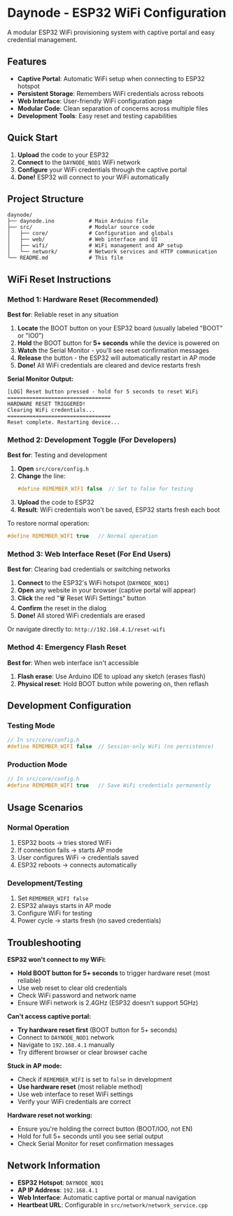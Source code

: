 # Daynode - ESP32 WiFi Configuration

A modular ESP32 WiFi provisioning system with captive portal and easy credential management.

## Features

- **Captive Portal**: Automatic WiFi setup when connecting to ESP32 hotspot
- **Persistent Storage**: Remembers WiFi credentials across reboots
- **Web Interface**: User-friendly WiFi configuration page
- **Modular Code**: Clean separation of concerns across multiple files
- **Development Tools**: Easy reset and testing capabilities

## Quick Start

1. **Upload** the code to your ESP32
2. **Connect** to the `DAYNODE_NOD1` WiFi network
3. **Configure** your WiFi credentials through the captive portal
4. **Done!** ESP32 will connect to your WiFi automatically

## Project Structure

```
daynode/
├── daynode.ino           # Main Arduino file
├── src/                  # Modular source code
│   ├── core/             # Configuration and globals
│   ├── web/              # Web interface and UI
│   ├── wifi/             # WiFi management and AP setup
│   └── network/          # Network services and HTTP communication
└── README.md             # This file
```

## WiFi Reset Instructions

### Method 1: Hardware Reset (Recommended)

**Best for**: Reliable reset in any situation

1. **Locate** the BOOT button on your ESP32 board (usually labeled "BOOT" or "IO0")
2. **Hold** the BOOT button for **5+ seconds** while the device is powered on
3. **Watch** the Serial Monitor - you'll see reset confirmation messages
4. **Release** the button - the ESP32 will automatically restart in AP mode
5. **Done!** All WiFi credentials are cleared and device restarts fresh

**Serial Monitor Output:**

```
[LOG] Reset button pressed - hold for 5 seconds to reset WiFi
=================================
HARDWARE RESET TRIGGERED!
Clearing WiFi credentials...
=================================
Reset complete. Restarting device...
```

### Method 2: Development Toggle (For Developers)

**Best for**: Testing and development

1. **Open** `src/core/config.h`
2. **Change** the line:
   ```cpp
   #define REMEMBER_WIFI false  // Set to false for testing
   ```
3. **Upload** the code to ESP32
4. **Result**: WiFi credentials won't be saved, ESP32 starts fresh each boot

To restore normal operation:

```cpp
#define REMEMBER_WIFI true   // Normal operation
```

### Method 3: Web Interface Reset (For End Users)

**Best for**: Clearing bad credentials or switching networks

1. **Connect** to the ESP32's WiFi hotspot (`DAYNODE_NOD1`)
2. **Open** any website in your browser (captive portal will appear)
3. **Click** the red "🗑️ Reset WiFi Settings" button
4. **Confirm** the reset in the dialog
5. **Done!** All stored WiFi credentials are erased

Or navigate directly to: `http://192.168.4.1/reset-wifi`

### Method 4: Emergency Flash Reset

**Best for**: When web interface isn't accessible

1. **Flash erase**: Use Arduino IDE to upload any sketch (erases flash)
2. **Physical reset**: Hold BOOT button while powering on, then reflash

## Development Configuration

### Testing Mode

```cpp
// In src/core/config.h
#define REMEMBER_WIFI false  // Session-only WiFi (no persistence)
```

### Production Mode

```cpp
// In src/core/config.h
#define REMEMBER_WIFI true   // Save WiFi credentials permanently
```

## Usage Scenarios

### Normal Operation

1. ESP32 boots → tries stored WiFi
2. If connection fails → starts AP mode
3. User configures WiFi → credentials saved
4. ESP32 reboots → connects automatically

### Development/Testing

1. Set `REMEMBER_WIFI false`
2. ESP32 always starts in AP mode
3. Configure WiFi for testing
4. Power cycle → starts fresh (no saved credentials)

## Troubleshooting

**ESP32 won't connect to my WiFi:**

- **Hold BOOT button for 5+ seconds** to trigger hardware reset (most reliable)
- Use web reset to clear old credentials
- Check WiFi password and network name
- Ensure WiFi network is 2.4GHz (ESP32 doesn't support 5GHz)

**Can't access captive portal:**

- **Try hardware reset first** (BOOT button for 5+ seconds)
- Connect to `DAYNODE_NOD1` network
- Navigate to `192.168.4.1` manually
- Try different browser or clear browser cache

**Stuck in AP mode:**

- Check if `REMEMBER_WIFI` is set to `false` in development
- **Use hardware reset** (most reliable method)
- Use web interface to reset WiFi settings
- Verify your WiFi credentials are correct

**Hardware reset not working:**

- Ensure you're holding the correct button (BOOT/IO0, not EN)
- Hold for full 5+ seconds until you see serial output
- Check Serial Monitor for reset confirmation messages

## Network Information

- **ESP32 Hotspot**: `DAYNODE_NOD1`
- **AP IP Address**: `192.168.4.1`
- **Web Interface**: Automatic captive portal or manual navigation
- **Heartbeat URL**: Configurable in `src/network/network_service.cpp`
